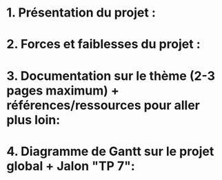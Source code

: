 # 1. Présentation du projet :


# 2. Forces et faiblesses du projet :


 
# 3. Documentation sur le thème (2-3 pages maximum) + références/ressources pour aller plus loin:




# 4. Diagramme de Gantt sur le projet global + Jalon "TP 7":
